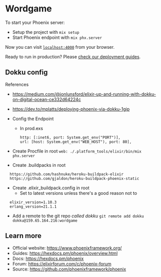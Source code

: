 # Wordgame

To start your Phoenix server:

  * Setup the project with `mix setup`
  * Start Phoenix endpoint with `mix phx.server`

Now you can visit [`localhost:4000`](http://localhost:4000) from your browser.

Ready to run in production? Please [check our deployment guides](https://hexdocs.pm/phoenix/deployment.html).

## Dokku config

References
  * https://medium.com/@jonlunsford/elixir-up-and-running-with-dokku-on-digital-ocean-ce332d64224c
  * https://dev.to/mplatts/deploying-phoenix-via-dokku-1gip

* Config the Endpoint
  * In prod.exs
    ```
    http: [:inet6, port: System.get_env("PORT")],
    url: [host: System.get_env("WEB_HOST"), port: 80],
    ```
* Create Procfile in root
  ```web: ./.platform_tools/elixir/bin/mix phx.server```
* Create .buildpacks in root
```
  https://github.com/hashnuke/heroku-buildpack-elixir
  https://github.com/gjaldon/heroku-buildpack-phoenix-static
```
* Create .elixir_buildpack.config in root
  * Set to latest versions unless there's a good reason not to
```
  elixir_version=1.10.3
  erlang_version=21.1.1
```
* Add a remote to the git repo *called dokku*
```git remote add dokku dokku@159.65.164.216:wordgame```

## Learn more

  * Official website: https://www.phoenixframework.org/
  * Guides: https://hexdocs.pm/phoenix/overview.html
  * Docs: https://hexdocs.pm/phoenix
  * Forum: https://elixirforum.com/c/phoenix-forum
  * Source: https://github.com/phoenixframework/phoenix
